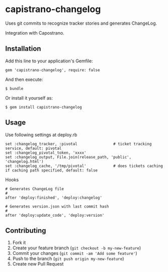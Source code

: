 
# capistrano-changelog

Uses git commits to recognize tracker stories and generates ChangeLog.

Integration with Capostrano.


## Installation

Add this line to your application's Gemfile:

    gem 'capistrano-changelog', require: false

And then execute:

    $ bundle

Or install it yourself as:

    $ gem install capistrano-changelog


## Usage

Use following settings at deploy.rb

    set :changelog_tracker, :pivotal                # ticket tracking service, default: pivotal
    set :changelog_pivotal_token, 'xxxx'
    set :changelog_output, File.join(release_path, 'public', 'changelog.html')
    set :changelog_cache, '/tmp/pivotal'            # does tickets caching if caching path specified, default: false

Hooks

    # Generates ChangeLog file
    #
    after 'deploy:finished', 'deploy:changelog'

    # Generates version.json with last commit hash
    #
    after 'deploy:update_code', 'deploy:version'


## Contributing

1. Fork it
2. Create your feature branch (`git checkout -b my-new-feature`)
3. Commit your changes (`git commit -am 'Add some feature'`)
4. Push to the branch (`git push origin my-new-feature`)
5. Create new Pull Request
